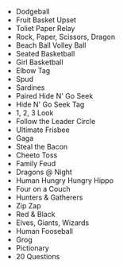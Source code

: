 * Dodgeball
* Fruit Basket Upset
* Toliet Paper Relay
* Rock, Paper, Scissors, Dragon
* Beach Ball Volley Ball
* Seated Basketball
* Girl Basketball
* Elbow Tag
* Spud
* Sardines
* Paired Hide N' Go Seek
* Hide N' Go Seek Tag
* 1, 2, 3 Look
* Follow the Leader Circle
* Ultimate Frisbee
* Gaga
* Steal the Bacon
* Cheeto Toss
* Family Feud
* Dragons @ Night
* Human Hungry Hungry Hippo
* Four on a Couch
* Hunters & Gatherers
* Zip Zap
* Red & Black
* Elves, Giants, Wizards
* Human Fooseball
* Grog
* Pictionary
* 20 Questions
